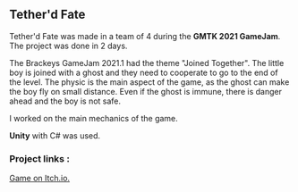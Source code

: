 ## Tether'd Fate

Tether'd Fate was made in a team of 4 during the **GMTK 2021 GameJam**.
The project was done in 2 days.

The Brackeys GameJam 2021.1 had the theme "Joined Together". The little boy is joined with a ghost and they need to cooperate to go to the end of the level.
The physic is the main aspect of the game, as the ghost can make the boy fly on small distance. 
Even if the ghost is immune, there is danger ahead and the boy is not safe.

I worked on the main mechanics of the game.

**Unity** with C# was used. 

### Project links : 

[Game on Itch.io.](https://deizama.itch.io/tetherd-fate)